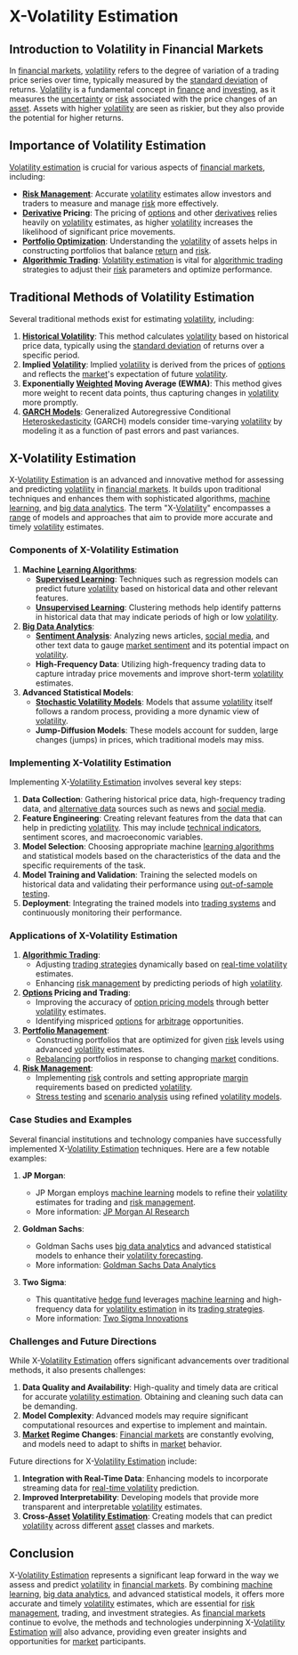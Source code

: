 # X-Volatility Estimation

## Introduction to Volatility in Financial Markets

In [financial markets](../f/financial_market.md), [volatility](../v/volatility.md) refers to the degree of variation of a trading price series over time, typically measured by the [standard deviation](../s/standard_deviation.md) of returns. [Volatility](../v/volatility.md) is a fundamental concept in [finance](../f/finance.md) and [investing](../i/investing.md), as it measures the [uncertainty](../u/uncertainty_in_trading.md) or [risk](../r/risk.md) associated with the price changes of an [asset](../a/asset.md). Assets with higher [volatility](../v/volatility.md) are seen as riskier, but they also provide the potential for higher returns.

## Importance of Volatility Estimation

[Volatility estimation](../v/volatility_estimation.md) is crucial for various aspects of [financial markets](../f/financial_market.md), including:

- **[Risk Management](../r/risk_management.md)**: Accurate [volatility](../v/volatility.md) estimates allow investors and traders to measure and manage [risk](../r/risk.md) more effectively.
- **[Derivative](../d/derivative.md) Pricing**: The pricing of [options](../o/options.md) and other [derivatives](../d/derivatives.md) relies heavily on [volatility](../v/volatility.md) estimates, as higher [volatility](../v/volatility.md) increases the likelihood of significant price movements.
- **[Portfolio Optimization](../p/portfolio_optimization.md)**: Understanding the [volatility](../v/volatility.md) of assets helps in constructing portfolios that balance [return](../r/return.md) and [risk](../r/risk.md).
- **[Algorithmic Trading](../a/algorithmic_trading.md)**: [Volatility estimation](../v/volatility_estimation.md) is vital for [algorithmic trading](../a/algorithmic_trading.md) strategies to adjust their [risk](../r/risk.md) parameters and optimize performance.

## Traditional Methods of Volatility Estimation

Several traditional methods exist for estimating [volatility](../v/volatility.md), including:

1. **[Historical Volatility](../h/historical_volatility.md)**: This method calculates [volatility](../v/volatility.md) based on historical price data, typically using the [standard deviation](../s/standard_deviation.md) of returns over a specific period.
2. **Implied [Volatility](../v/volatility.md)**: Implied [volatility](../v/volatility.md) is derived from the prices of [options](../o/options.md) and reflects the [market](../m/market.md)'s expectation of future [volatility](../v/volatility.md).
3. **Exponentially [Weighted](../w/weighted.md) Moving Average (EWMA)**: This method gives more weight to recent data points, thus capturing changes in [volatility](../v/volatility.md) more promptly.
4. **[GARCH Models](../g/garch_models.md)**: Generalized Autoregressive Conditional [Heteroskedasticity](../h/heteroskedasticity.md) (GARCH) models consider time-varying [volatility](../v/volatility.md) by modeling it as a function of past errors and past variances.

## X-Volatility Estimation

X-[Volatility Estimation](../v/volatility_estimation.md) is an advanced and innovative method for assessing and predicting [volatility](../v/volatility.md) in [financial markets](../f/financial_market.md). It builds upon traditional techniques and enhances them with sophisticated algorithms, [machine learning](../m/machine_learning.md), and [big data analytics](../b/big_data_analytics_in_trading.md). The term "X-[Volatility](../v/volatility.md)" encompasses a [range](../r/range.md) of models and approaches that aim to provide more accurate and timely [volatility](../v/volatility.md) estimates. 

### Components of X-Volatility Estimation

1. **Machine [Learning Algorithms](../l/learning_algorithms_in_trading.md)**:
   - **[Supervised Learning](../s/supervised_learning.md)**: Techniques such as regression models can predict future [volatility](../v/volatility.md) based on historical data and other relevant features.
   - **[Unsupervised Learning](../u/unsupervised_learning.md)**: Clustering methods help identify patterns in historical data that may indicate periods of high or low [volatility](../v/volatility.md).
2. **[Big Data Analytics](../b/big_data_analytics_in_trading.md)**:
   - **[Sentiment Analysis](../s/sentiment_analysis.md)**: Analyzing news articles, [social media](../s/social_media.md), and other text data to gauge [market sentiment](../m/market_sentiment.md) and its potential impact on [volatility](../v/volatility.md).
   - **High-Frequency Data**: Utilizing high-frequency trading data to capture intraday price movements and improve short-term [volatility](../v/volatility.md) estimates.
3. **Advanced Statistical Models**:
   - **[Stochastic Volatility Models](../s/stochastic_volatility_models.md)**: Models that assume [volatility](../v/volatility.md) itself follows a random process, providing a more dynamic view of [volatility](../v/volatility.md).
   - **Jump-Diffusion Models**: These models account for sudden, large changes (jumps) in prices, which traditional models may miss.

### Implementing X-Volatility Estimation

Implementing X-[Volatility Estimation](../v/volatility_estimation.md) involves several key steps:

1. **Data Collection**: Gathering historical price data, high-frequency trading data, and [alternative data](../a/alternative_data.md) sources such as news and [social media](../s/social_media.md).
2. **Feature Engineering**: Creating relevant features from the data that can help in predicting [volatility](../v/volatility.md). This may include [technical indicators](../t/technical_indicators.md), sentiment scores, and macroeconomic variables.
3. **Model Selection**: Choosing appropriate machine [learning algorithms](../l/learning_algorithms_in_trading.md) and statistical models based on the characteristics of the data and the specific requirements of the task.
4. **Model Training and Validation**: Training the selected models on historical data and validating their performance using [out-of-sample testing](../o/out-of-sample_testing.md).
5. **Deployment**: Integrating the trained models into [trading systems](../t/trading_systems.md) and continuously monitoring their performance.

### Applications of X-Volatility Estimation

1. **[Algorithmic Trading](../a/algorithmic_trading.md)**:
   - Adjusting [trading strategies](../t/trading_strategies.md) dynamically based on [real-time volatility](../r/real-time_volatility.md) estimates.
   - Enhancing [risk management](../r/risk_management.md) by predicting periods of high [volatility](../v/volatility.md).
2. **[Options](../o/options.md) Pricing and Trading**:
   - Improving the accuracy of [option pricing models](../o/option_pricing_models.md) through better [volatility](../v/volatility.md) estimates.
   - Identifying mispriced [options](../o/options.md) for [arbitrage](../a/arbitrage.md) opportunities.
3. **[Portfolio Management](../p/portfolio_management.md)**:
   - Constructing portfolios that are optimized for given [risk](../r/risk.md) levels using advanced [volatility](../v/volatility.md) estimates.
   - [Rebalancing](../r/rebalancing.md) portfolios in response to changing [market](../m/market.md) conditions.
4. **[Risk Management](../r/risk_management.md)**:
   - Implementing [risk](../r/risk.md) controls and setting appropriate [margin](../m/margin.md) requirements based on predicted [volatility](../v/volatility.md).
   - [Stress testing](../s/stress_testing_in_trading.md) and [scenario analysis](../s/scenario_analysis.md) using refined [volatility models](../v/volatility_models.md).

### Case Studies and Examples

Several financial institutions and technology companies have successfully implemented X-[Volatility Estimation](../v/volatility_estimation.md) techniques. Here are a few notable examples:

1. **JP Morgan**:
   - JP Morgan employs [machine learning](../m/machine_learning.md) models to refine their [volatility](../v/volatility.md) estimates for trading and [risk management](../r/risk_management.md). 
   - More information: [JP Morgan AI Research](https://www.jpmorgan.com/ai-research)

2. **Goldman Sachs**:
   - Goldman Sachs uses [big data analytics](../b/big_data_analytics_in_trading.md) and advanced statistical models to enhance their [volatility forecasting](../v/volatility_forecasting.md).
   - More information: [Goldman Sachs Data Analytics](https://www.goldmansachs.com/insights/pages/gs-research-big-data-and-business-strategy.htm)

3. **Two Sigma**:
   - This quantitative [hedge fund](../h/hedge_fund.md) leverages [machine learning](../m/machine_learning.md) and high-frequency data for [volatility estimation](../v/volatility_estimation.md) in its [trading strategies](../t/trading_strategies.md).
   - More information: [Two Sigma Innovations](https://www.twosigma.com)

### Challenges and Future Directions

While X-[Volatility Estimation](../v/volatility_estimation.md) offers significant advancements over traditional methods, it also presents challenges:

1. **Data Quality and Availability**: High-quality and timely data are critical for accurate [volatility estimation](../v/volatility_estimation.md). Obtaining and cleaning such data can be demanding.
2. **Model Complexity**: Advanced models may require significant computational resources and expertise to implement and maintain.
3. **[Market](../m/market.md) Regime Changes**: [Financial markets](../f/financial_market.md) are constantly evolving, and models need to adapt to shifts in [market](../m/market.md) behavior.

Future directions for X-[Volatility Estimation](../v/volatility_estimation.md) include:

1. **Integration with Real-Time Data**: Enhancing models to incorporate streaming data for [real-time volatility](../r/real-time_volatility.md) prediction.
2. **Improved Interpretability**: Developing models that provide more transparent and interpretable [volatility](../v/volatility.md) estimates.
3. **Cross-[Asset](../a/asset.md) [Volatility Estimation](../v/volatility_estimation.md)**: Creating models that can predict [volatility](../v/volatility.md) across different [asset](../a/asset.md) classes and markets.

## Conclusion

X-[Volatility Estimation](../v/volatility_estimation.md) represents a significant leap forward in the way we assess and predict [volatility](../v/volatility.md) in [financial markets](../f/financial_market.md). By combining [machine learning](../m/machine_learning.md), [big data analytics](../b/big_data_analytics_in_trading.md), and advanced statistical models, it offers more accurate and timely [volatility](../v/volatility.md) estimates, which are essential for [risk management](../r/risk_management.md), trading, and investment strategies. As [financial markets](../f/financial_market.md) continue to evolve, the methods and technologies underpinning X-[Volatility Estimation](../v/volatility_estimation.md) [will](../w/will.md) also advance, providing even greater insights and opportunities for [market](../m/market.md) participants.
